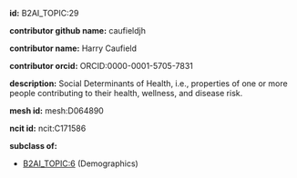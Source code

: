 **id:** B2AI_TOPIC:29

**contributor github name:** caufieldjh

**contributor name:** Harry Caufield

**contributor orcid:** ORCID:0000-0001-5705-7831

**description:** Social Determinants of Health, i.e., properties of one or more people contributing to their health, wellness, and disease risk.

**mesh id:** mesh:D064890

**ncit id:** ncit:C171586

**subclass of:**

- [B2AI_TOPIC:6](../topics/Demographics.markdown) (Demographics)
